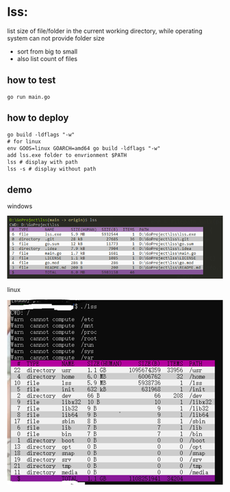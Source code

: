 # lss: 
list size of file/folder in the current working directory,
while operating system can not provide folder size

+ sort from big to small 
+ also list count of files 


## how to test
```
go run main.go
```

## how to deploy
```
go build -ldflags "-w"
# for linux
env GOOS=linux GOARCH=amd64 go build -ldflags "-w"
add lss.exe folder to envrionment $PATH 
lss # display with path
lss -s # display without path
```

## demo
windows

![](dist/demo.png)

linux

![](dist/demo_linux.png)

